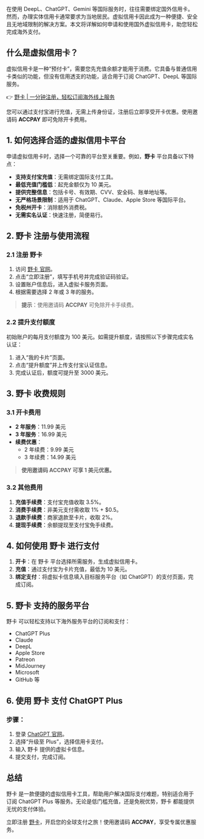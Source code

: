 在使用 DeepL、ChatGPT、Gemini 等国际服务时，往往需要绑定国外信用卡。然而，办理实体信用卡通常要求为当地居民。虚拟信用卡因此成为一种便捷、安全且无地域限制的解决方案。本文将详解如何申请和使用国外虚拟信用卡，助您轻松完成海外支付。

## 什么是虚拟信用卡？

虚拟信用卡是一种“预付卡”，需要您先充值余额才能用于消费。它具备与普通信用卡类似的功能，但没有信用透支的功能，适合用于订阅 ChatGPT、DeepL 等国际服务。

👉 [野卡 | 一分钟注册，轻松订阅海外线上服务](https://bit.ly/bewildcard)

您可以通过支付宝进行充值，无需上传身份证，注册后立即享受开卡优惠。使用邀请码 **ACCPAY** 即可免除开卡费用。

## 1. 如何选择合适的虚拟信用卡平台

申请虚拟信用卡时，选择一个可靠的平台至关重要。例如，**野卡** 平台具备以下特点：

- **支持支付宝充值**：无需绑定国际支付工具。
- **最低充值门槛低**：起充金额仅为 10 美元。
- **提供完整信息**：包括卡号、有效期、CVV、安全码、账单地址等。
- **无严格场景限制**：适用于 ChatGPT、Claude、Apple Store 等国际平台。
- **免税州开卡**：消除额外消费税。
- **无需实名认证**：快速注册，简便易行。

## 2. 野卡 注册与使用流程

### 2.1 注册 野卡

1. 访问 [野卡 官网](https://bit.ly/bewildcard)。
2. 点击“立即注册”，填写手机号并完成验证码验证。
3. 设置账户信息后，进入虚拟卡服务页面。
4. 根据需要选择 2 年或 3 年的服务。

> **提示**：使用邀请码 **ACCPAY** 可免除开卡手续费。

### 2.2 提升支付额度

初始账户的每月支付额度为 100 美元。如需提升额度，请按照以下步骤完成实名认证：

1. 进入“我的卡片”页面。
2. 点击“提升额度”并上传支付宝认证信息。
3. 完成认证后，额度可提升至 3000 美元。

## 3. 野卡 收费规则

### 3.1 开卡费用

- **2 年服务**：11.99 美元
- **3 年服务**：16.99 美元
- **续费优惠**：
  - 2 年续费：9.99 美元
  - 3 年续费：14.99 美元

> **使用邀请码 ACCPAY 可享 1 美元优惠。**

### 3.2 其他费用

1. **充值手续费**：支付宝充值收取 3.5%。
2. **消费手续费**：非美元支付需收取 1% + $0.5。
3. **退款手续费**：商家退款至卡片，收取 2%。
4. **提现手续费**：余额提现至支付宝免手续费。

## 4. 如何使用 野卡 进行支付

1. **开卡**：在 野卡 平台选择所需服务，生成虚拟信用卡。
2. **充值**：通过支付宝为卡片充值，最低为 10 美元。
3. **绑定支付**：将虚拟卡信息填入目标服务平台（如 ChatGPT）的支付页面，完成订阅。

## 5. 野卡 支持的服务平台

野卡 可以轻松支持以下海外服务平台的订阅和支付：

- ChatGPT Plus
- Claude
- DeepL
- Apple Store
- Patreon
- MidJourney
- Microsoft
- GitHub 等

## 6. 使用 野卡 支付 ChatGPT Plus

### 步骤：

1. 登录 [ChatGPT 官网](https://chat.openai.com/auth/login)。
2. 选择“升级至 Plus”，选择信用卡支付。
3. 输入 野卡 提供的虚拟卡信息。
4. 提交支付，完成订阅。

## 总结

野卡 是一款便捷的虚拟信用卡工具，帮助用户解决国际支付难题，特别适合用于订阅 ChatGPT Plus 等服务。无论是低门槛充值，还是免税优势，野卡 都能提供无忧的支付体验。

立即注册 [野卡](https://bit.ly/bewildcard)，开启您的全球支付之旅！使用邀请码 **ACCPAY**，享受专属优惠服务。